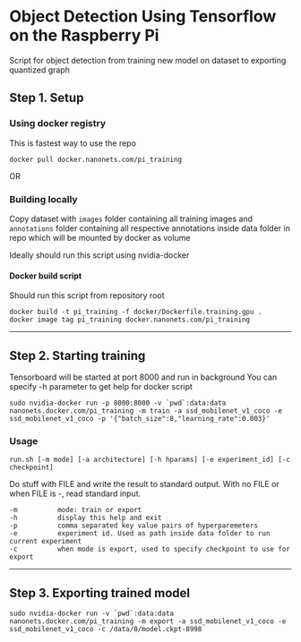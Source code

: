 # Object Detection Using Tensorflow on the Raspberry Pi

Script for object detection from training new model on dataset to exporting quantized graph

## Step 1. Setup

### Using docker registry
This is fastest way to use the repo
```
docker pull docker.nanonets.com/pi_training
```
OR

### Building locally
Copy dataset with `images` folder containing all training images and `annotations` folder containing all respective annotations inside data folder in repo which will be mounted by docker as volume

Ideally should run this script using nvidia-docker

#### Docker build script
Should run this script from repository root
```
docker build -t pi_training -f docker/Dockerfile.training.gpu .
docker image tag pi_training docker.nanonets.com/pi_training
```
------

## Step 2. Starting training
Tensorboard will be started at port 8000 and run in background
You can specify -h parameter to get help for docker script

```
sudo nvidia-docker run -p 8000:8000 -v `pwd`:data:data nanonets.docker.com/pi_training -m train -a ssd_mobilenet_v1_coco -e ssd_mobilenet_v1_coco -p '{"batch_size":8,"learning_rate":0.003}'
```

### Usage
```
run.sh [-m mode] [-a architecture] [-h hparams] [-e experiment_id] [-c checkpoint]
```

Do stuff with FILE and write the result to standard output. With no FILE
or when FILE is -, read standard input.

	-m          mode: train or export
	-h          display this help and exit
	-p          comma separated key value pairs of hyperparemeters
	-e          experiment id. Used as path inside data folder to run current experiment
	-c          when mode is export, used to specify checkpoint to use for export

------

## Step 3. Exporting trained model
```
sudo nvidia-docker run -v `pwd`:data:data nanonets.docker.com/pi_training -m export -a ssd_mobilenet_v1_coco -e ssd_mobilenet_v1_coco -c /data/0/model.ckpt-8998
```
